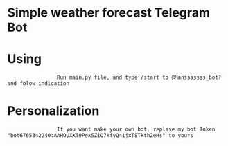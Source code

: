 Simple weather forecast Telegram Bot 
===
Using
===
                    Run main.py file, and type /start to @Mansssssss_bot? and folow indication
Personalization
===
                    If you want make your own bot, replase my bot Token "bot6765342240:AAHOUXXT9Pex5ZiO7kfyQ41jxTSTkth2eHs" to yours 